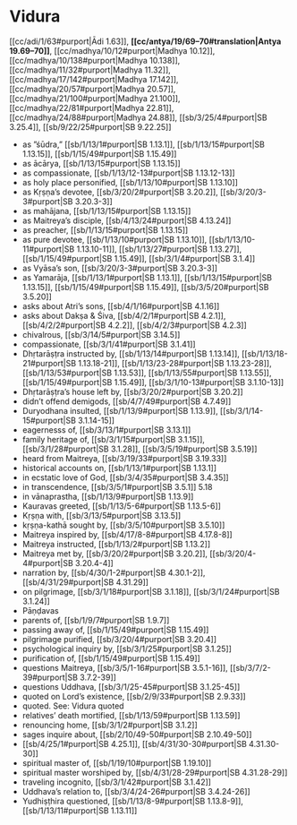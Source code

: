 # Vidura

[[cc/adi/1/63#purport|Ādi 1.63]], **[[cc/antya/19/69–70#translation|Antya 19.69–70]]**, [[cc/madhya/10/12#purport|Madhya 10.12]], [[cc/madhya/10/138#purport|Madhya 10.138]], [[cc/madhya/11/32#purport|Madhya 11.32]], [[cc/madhya/17/142#purport|Madhya 17.142]], [[cc/madhya/20/57#purport|Madhya 20.57]], [[cc/madhya/21/100#purport|Madhya 21.100]], [[cc/madhya/22/81#purport|Madhya 22.81]], [[cc/madhya/24/88#purport|Madhya 24.88]], [[sb/3/25/4#purport|SB 3.25.4]], [[sb/9/22/25#purport|SB 9.22.25]]

* as ”śūdra,” [[sb/1/13/1#purport|SB 1.13.1]], [[sb/1/13/15#purport|SB 1.13.15]], [[sb/1/15/49#purport|SB 1.15.49]]
* as ācārya, [[sb/1/13/15#purport|SB 1.13.15]]
* as compassionate, [[sb/1/13/12-13#purport|SB 1.13.12-13]]
* as holy place personified, [[sb/1/13/10#purport|SB 1.13.10]]
* as Kṛṣṇa’s devotee, [[sb/3/20/2#purport|SB 3.20.2]], [[sb/3/20/3-3#purport|SB 3.20.3-3]]
* as mahājana, [[sb/1/13/15#purport|SB 1.13.15]]
* as Maitreya’s disciple, [[sb/4/13/24#purport|SB 4.13.24]]
* as preacher, [[sb/1/13/15#purport|SB 1.13.15]]
* as pure devotee, [[sb/1/13/10#purport|SB 1.13.10]], [[sb/1/13/10-11#purport|SB 1.13.10-11]], [[sb/1/13/27#purport|SB 1.13.27]], [[sb/1/15/49#purport|SB 1.15.49]], [[sb/3/1/4#purport|SB 3.1.4]]
* as Vyāsa’s son, [[sb/3/20/3-3#purport|SB 3.20.3-3]]
* as Yamarāja, [[sb/1/13/1#purport|SB 1.13.1]], [[sb/1/13/15#purport|SB 1.13.15]], [[sb/1/15/49#purport|SB 1.15.49]], [[sb/3/5/20#purport|SB 3.5.20]]
* asks about Atri’s sons, [[sb/4/1/16#purport|SB 4.1.16]]
* asks about Dakṣa & Śiva, [[sb/4/2/1#purport|SB 4.2.1]], [[sb/4/2/2#purport|SB 4.2.2]], [[sb/4/2/3#purport|SB 4.2.3]]
* chivalrous, [[sb/3/14/5#purport|SB 3.14.5]]
* compassionate, [[sb/3/1/41#purport|SB 3.1.41]]
* Dhṛtarāṣṭra instructed by, [[sb/1/13/14#purport|SB 1.13.14]], [[sb/1/13/18-21#purport|SB 1.13.18-21]], [[sb/1/13/23-28#purport|SB 1.13.23-28]], [[sb/1/13/53#purport|SB 1.13.53]], [[sb/1/13/55#purport|SB 1.13.55]], [[sb/1/15/49#purport|SB 1.15.49]], [[sb/3/1/10-13#purport|SB 3.1.10-13]]
* Dhṛtarāṣṭra’s house left by, [[sb/3/20/2#purport|SB 3.20.2]]
* didn’t offend demigods, [[sb/4/7/49#purport|SB 4.7.49]]
* Duryodhana insulted, [[sb/1/13/9#purport|SB 1.13.9]], [[sb/3/1/14-15#purport|SB 3.1.14-15]]
* eagernesss of, [[sb/3/13/1#purport|SB 3.13.1]]
* family heritage of, [[sb/3/1/15#purport|SB 3.1.15]], [[sb/3/1/28#purport|SB 3.1.28]], [[sb/3/5/19#purport|SB 3.5.19]]
* heard from Maitreya, [[sb/3/19/33#purport|SB 3.19.33]]
* historical accounts on, [[sb/1/13/1#purport|SB 1.13.1]]
* in ecstatic love of God, [[sb/3/4/35#purport|SB 3.4.35]]
* in transcendence, [[sb/3/5/1#purport|SB 3.5.1]] 5.18
* in vānaprastha, [[sb/1/13/9#purport|SB 1.13.9]]
* Kauravas greeted, [[sb/1/13/5-6#purport|SB 1.13.5-6]]
* Kṛṣṇa with, [[sb/3/13/5#purport|SB 3.13.5]]
* kṛṣṇa-kathā sought by, [[sb/3/5/10#purport|SB 3.5.10]]
* Maitreya inspired by, [[sb/4/17/8-8#purport|SB 4.17.8-8]]
* Maitreya instructed, [[sb/1/13/2#purport|SB 1.13.2]]
* Maitreya met by, [[sb/3/20/2#purport|SB 3.20.2]], [[sb/3/20/4-4#purport|SB 3.20.4-4]]
* narration by, [[sb/4/30/1-2#purport|SB 4.30.1-2]], [[sb/4/31/29#purport|SB 4.31.29]]
* on pilgrimage, [[sb/3/1/18#purport|SB 3.1.18]], [[sb/3/1/24#purport|SB 3.1.24]]
* Pāṇḍavas 
* parents of, [[sb/1/9/7#purport|SB 1.9.7]]
* passing away of, [[sb/1/15/49#purport|SB 1.15.49]]
* pilgrimage purified, [[sb/3/20/4#purport|SB 3.20.4]]
* psychological inquiry by, [[sb/3/1/25#purport|SB 3.1.25]]
* purification of, [[sb/1/15/49#purport|SB 1.15.49]]
* questions Maitreya, [[sb/3/5/1-16#purport|SB 3.5.1-16]], [[sb/3/7/2-39#purport|SB 3.7.2-39]]
* questions Uddhava, [[sb/3/1/25-45#purport|SB 3.1.25-45]]
* quoted on Lord’s existence, [[sb/2/9/33#purport|SB 2.9.33]]
* quoted. See: Vidura quoted 
* relatives’ death mortified, [[sb/1/13/59#purport|SB 1.13.59]]
* renouncing home, [[sb/3/1/2#purport|SB 3.1.2]]
* sages inquire about, [[sb/2/10/49-50#purport|SB 2.10.49-50]]
*  [[sb/4/25/1#purport|SB 4.25.1]], [[sb/4/31/30-30#purport|SB 4.31.30-30]]
* spiritual master of, [[sb/1/19/10#purport|SB 1.19.10]]
* spiritual master worshiped by, [[sb/4/31/28-29#purport|SB 4.31.28-29]]
* traveling incognito, [[sb/3/1/42#purport|SB 3.1.42]]
* Uddhava’s relation to, [[sb/3/4/24-26#purport|SB 3.4.24-26]]
* Yudhiṣṭhira questioned, [[sb/1/13/8-9#purport|SB 1.13.8-9]], [[sb/1/13/11#purport|SB 1.13.11]]
